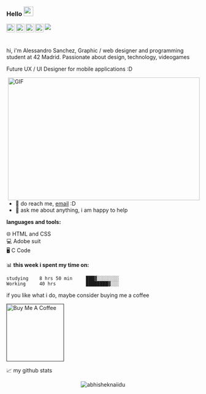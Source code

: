 ### Hello  <img src="https://media.giphy.com/media/hvRJCLFzcasrR4ia7z/giphy.gif" width="25px">
<a href="https://twitter.com/aljesg">
  <img align="left" alt="Alessandro Sanchez | Twitter" width="22px" src="https://raw.githubusercontent.com/peterthehan/peterthehan/master/assets/twitter.svg" />
</a>
<a href="https://www.linkedin.com/in/alessandro-jesus-sánchez-gamberini-4a405412b/">
  <img align="left" alt="Aljesaga's LinkedIN" width="22px" src="https://raw.githubusercontent.com/peterthehan/peterthehan/master/assets/linkedin.svg" />
</a>
<a href="https://open.spotify.com/user/alejesaga1?si=8462062b902b432e">
  <img align="left" alt="Alesaga's Spotify" width="22px" src="https://raw.githubusercontent.com/peterthehan/peterthehan/master/assets/spotify.svg" />
</a>
<a href="https://www.behance.net/aljesaga?tracking_source=search_users_recommended%7CAlessandro%20sanchez">
  <img align="left" alt="Aljesaga Behance" width="22px" src="https://cdn-icons-png.flaticon.com/512/145/145799.png" />
</a>

![](https://visitor-badge.glitch.me/badge?page_id=aljesaga.aljesaga)

<br />

hi, i'm Alessandro Sanchez, Graphic / web designer and programming student at 42 Madrid. Passionate about design, technology, videogames

Future UX / UI Designer for mobile applications :D


  <img align="right" alt="GIF" src="https://github.com/abhisheknaiidu/abhisheknaiidu/blob/master/code.gif?raw=true" width="500" height="320" />
  
- 💼 do reach me, [email](alejesaga1@gmail.com) :D
- 💬 ask me about anything, i am happy to help

**languages and tools:**  

🌐 HTML and CSS
<br />
💻 Adobe suit
<br />
🖥️ C Code


📊 **this week i spent my time on:**
<!--START_SECTION:waka-->
```text
studying    8 hrs 50 min     ███▓░░░░░░░░
Working     40 hrs           ████████▓░░░
```
<!--END_SECTION:waka-->

if you like what i do, maybe consider buying me a coffee

<a href="" target="_blank"><img src="https://cdn.buymeacoffee.com/buttons/v2/default-red.png" alt="Buy Me A Coffee" width="150" ></a>

<!-- TODO-IST:END -->


📈 my github stats

<p align="center"> <img src="https://github-readme-stats.vercel.app/api?username=aljesaga&show_icons=true&theme=gotham" alt="abhisheknaiidu" />



